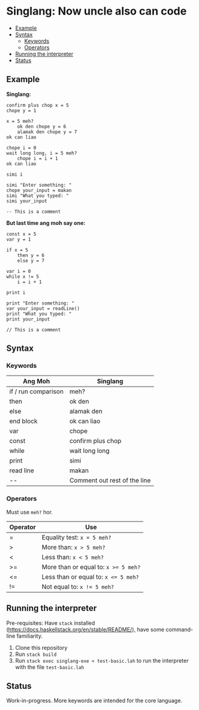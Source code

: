# Singlang: Now uncle also can code

<!-- TOC depthFrom:2 -->

- [Example](#example)
- [Syntax](#syntax)
    - [Keywords](#keywords)
    - [Operators](#operators)
- [Running the interpreter](#running-the-interpreter)
- [Status](#status)

<!-- /TOC -->

## Example

**Singlang:**

```
confirm plus chop x = 5
chope y = 1

x = 5 meh?
    ok den chope y = 6
    alamak den chope y = 7
ok can liao

chope i = 0
wait long long, i = 5 meh?
    chope i = i + 1
ok can liao

simi i

simi "Enter something: "
chope your_input = makan
simi "What you typed: "
simi your_input

-- This is a comment
```

**But last time ang moh say one:**

```
const x = 5
var y = 1

if x = 5
    then y = 6
    else y = 7

var i = 0
while x != 5
    i = i + 1

print i

print "Enter something: "
var your_input = readLine()
print "What you typed: "
print your_input

// This is a comment
```

## Syntax

### Keywords

| Ang Moh | Singlang |
| ------- | -------- |
| if / run comparison | meh?     |
| then    | ok den   |
| else    | alamak den |
| end block | ok can liao | 
| var     | chope    |
| const   | confirm plus chop |
| while | wait long long |
| print | simi |
| read line | makan |
| -- | Comment out rest of the line |

### Operators

Must use `meh?` hor.

| Operator | Use |
| ------- | -------- |
| = | Equality test: `x = 5 meh?` |
| > | More than: `x > 5 meh?` |
| < | Less than: `x < 5 meh?` |
| >= | More than or equal to: `x >= 5 meh?` |
| <= | Less than or equal to: `x <= 5 meh?` |
| != | Not equal to: `x != 5 meh?` |


## Running the interpreter
Pre-requisites: Have `stack` installed (https://docs.haskellstack.org/en/stable/README/), have some command-line familiarity.

1. Clone this repository
2. Run `stack build`
3. Run `stack exec singlang-exe < test-basic.lah` to run the interpreter with the file `test-basic.lah` 

## Status
Work-in-progress. More keywords are intended for the core language.  
